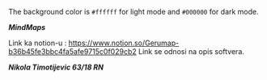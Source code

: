 The background color is `#ffffff` for light mode and `#000000` for dark mode.

***MindMaps***






Link ka notion-u : https://www.notion.so/Gerumap-b36b45fe3bbc4fa5afe9715c0f029cb2
Link se odnosi na opis softvera.






***Nikola Timotijevic 63/18 RN***
